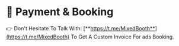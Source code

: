 # 💱 Payment & Booking

👉 Don't Hesitate To Talk With: [**https://t.me/MixedBooth**](https://t.me/MixedBooth) To Get A Custom Invoice For ads Booking.
